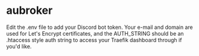 # aubroker

Edit the .env file to add your Discord bot token. Your e-mail and domain are used for Let's Encrypt certificates, and the AUTH_STRING should be an .htaccess style auth string to access your Traefik dashboard through if you'd like.



